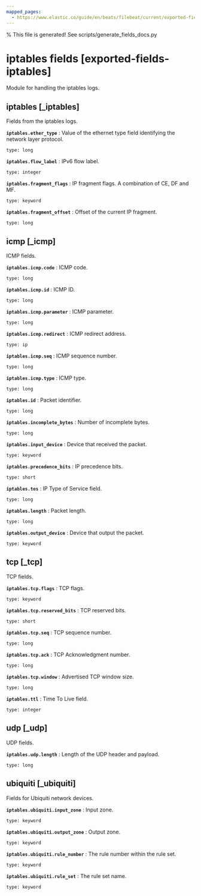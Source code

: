 ```yaml
---
mapped_pages:
  - https://www.elastic.co/guide/en/beats/filebeat/current/exported-fields-iptables.html
---
```


% This file is generated! See scripts/generate_fields_docs.py

# iptables fields [exported-fields-iptables]

Module for handling the iptables logs.

## iptables [_iptables]

Fields from the iptables logs.

**`iptables.ether_type`**
:   Value of the ethernet type field identifying the network layer protocol.

    type: long


**`iptables.flow_label`**
:   IPv6 flow label.

    type: integer


**`iptables.fragment_flags`**
:   IP fragment flags. A combination of CE, DF and MF.

    type: keyword


**`iptables.fragment_offset`**
:   Offset of the current IP fragment.

    type: long


## icmp [_icmp]

ICMP fields.

**`iptables.icmp.code`**
:   ICMP code.

    type: long


**`iptables.icmp.id`**
:   ICMP ID.

    type: long


**`iptables.icmp.parameter`**
:   ICMP parameter.

    type: long


**`iptables.icmp.redirect`**
:   ICMP redirect address.

    type: ip


**`iptables.icmp.seq`**
:   ICMP sequence number.

    type: long


**`iptables.icmp.type`**
:   ICMP type.

    type: long


**`iptables.id`**
:   Packet identifier.

    type: long


**`iptables.incomplete_bytes`**
:   Number of incomplete bytes.

    type: long


**`iptables.input_device`**
:   Device that received the packet.

    type: keyword


**`iptables.precedence_bits`**
:   IP precedence bits.

    type: short


**`iptables.tos`**
:   IP Type of Service field.

    type: long


**`iptables.length`**
:   Packet length.

    type: long


**`iptables.output_device`**
:   Device that output the packet.

    type: keyword


## tcp [_tcp]

TCP fields.

**`iptables.tcp.flags`**
:   TCP flags.

    type: keyword


**`iptables.tcp.reserved_bits`**
:   TCP reserved bits.

    type: short


**`iptables.tcp.seq`**
:   TCP sequence number.

    type: long


**`iptables.tcp.ack`**
:   TCP Acknowledgment number.

    type: long


**`iptables.tcp.window`**
:   Advertised TCP window size.

    type: long


**`iptables.ttl`**
:   Time To Live field.

    type: integer


## udp [_udp]

UDP fields.

**`iptables.udp.length`**
:   Length of the UDP header and payload.

    type: long


## ubiquiti [_ubiquiti]

Fields for Ubiquiti network devices.

**`iptables.ubiquiti.input_zone`**
:   Input zone.

    type: keyword


**`iptables.ubiquiti.output_zone`**
:   Output zone.

    type: keyword


**`iptables.ubiquiti.rule_number`**
:   The rule number within the rule set.

    type: keyword


**`iptables.ubiquiti.rule_set`**
:   The rule set name.

    type: keyword


